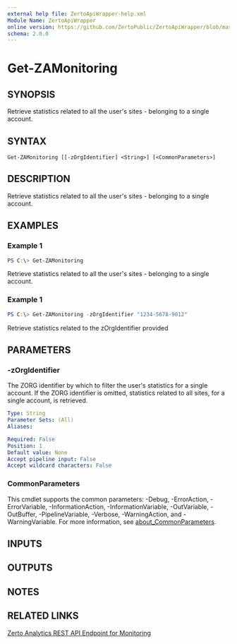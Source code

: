 ```yaml
---
external help file: ZertoApiWrapper-help.xml
Module Name: ZertoApiWrapper
online version: https://github.com/ZertoPublic/ZertoApiWrapper/blob/master/docs/Get-ZAMonitoring.md
schema: 2.0.0
---
```


# Get-ZAMonitoring

## SYNOPSIS

Retrieve statistics related to all the user's sites - belonging to a single account.

## SYNTAX

```
Get-ZAMonitoring [[-zOrgIdentifier] <String>] [<CommonParameters>]
```

## DESCRIPTION

Retrieve statistics related to all the user's sites - belonging to a single account.

## EXAMPLES

### Example 1
```powershell
PS C:\> Get-ZAMonitoring
```

Retrieve statistics related to all the user's sites - belonging to a single account.

### Example 1
```powershell
PS C:\> Get-ZAMonitoring -zOrgIdentifier "1234-5678-9012"
```

Retrieve statistics related to the zOrgIdentifier provided

## PARAMETERS

### -zOrgIdentifier
The ZORG identifier by which to filter the user's statistics for a single account.
If the ZORG identifier is omitted, statistics related to all sites, for a single account, is retrieved.

```yaml
Type: String
Parameter Sets: (All)
Aliases:

Required: False
Position: 1
Default value: None
Accept pipeline input: False
Accept wildcard characters: False
```

### CommonParameters
This cmdlet supports the common parameters: -Debug, -ErrorAction, -ErrorVariable, -InformationAction, -InformationVariable, -OutVariable, -OutBuffer, -PipelineVariable, -Verbose, -WarningAction, and -WarningVariable. For more information, see [about_CommonParameters](http://go.microsoft.com/fwlink/?LinkID=113216).

## INPUTS

## OUTPUTS

## NOTES

## RELATED LINKS

[Zerto Analytics REST API Endpoint for Monitoring](https://docs.api.zerto.com/#/Monitoring/get_v2_monitoring_)
